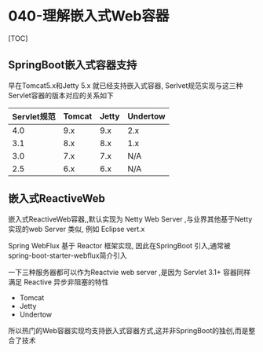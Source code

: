 # 040-理解嵌入式Web容器

[TOC]

## SpringBoot嵌入式容器支持

早在Tomcat5.x和Jetty 5.x 就已经支持嵌入式容器, Serlvet规范实现与这三种Servlet容器的版本对应的关系如下

| Servlet规范 | Tomcat | Jetty | Undertow |
| ----------- | ------ | ----- | -------- |
| 4.0         | 9.x    | 9.x   | 2.x      |
| 3.1         | 8.x    | 8.x   | 1.x      |
| 3.0         | 7.x    | 7.x   | N/A      |
| 2.5         | 6.x    | 6.x   | N/A      |

## 嵌入式ReactiveWeb

嵌入式ReactiveWeb容器,,默认实现为 Netty Web Server ,与业界其他基于Netty实现的web Server 类似, 例如 Eclipse vert.x

Spring WebFlux 基于 Reactor 框架实现, 因此在SpringBoot 引入,通常被 spring-boot-starter-webflux简介引入

一下三种服务器都可以作为Reactvie web server ,是因为 Servlet 3.1+  容器同样满足 Reactive 异步非阻塞的特性

- Tomcat
- Jetty
- Undertow

所以热门的Web容器实现均支持嵌入式容器方式,这并非SpringBoot的独创,而是整合了技术

